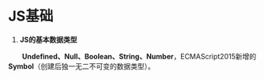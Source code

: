 # JS基础

1. **JS的基本数据类型**

&emsp;&emsp;**Undefined、Null、Boolean、String、Number**，ECMAScript2015新增的**Symbol**（创建后独一无二不可变的数据类型）。